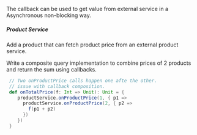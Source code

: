 The callback can be used to get value from external service in a Asynchronous non-blocking way.

##### Product Service

Add a product that can fetch product price from an external product service. 

Write a composite query implementation to combine prices of 2 products and return the sum using callbacks.

 ```scala
  // Two onProductPrice calls happen one afte the other. 
  // issue with callback composition.  
  def onTotalPrice(f: Int => Unit): Unit = {
     productService.onProductPrice(1, { p1 =>
       productService.onProductPrice(2, { p2 =>
         f(p1 + p2)
       })
     })
  }
 ```